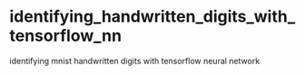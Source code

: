 # identifying_handwritten_digits_with_tensorflow_nn
identifying mnist handwritten digits with tensorflow neural network
